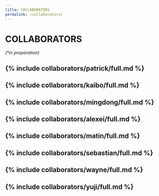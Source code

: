 ```yaml
---
title: COLLABORATORS
permalink: /collaborators/
---
```


# COLLABORATORS

*(\*in preparation)*

## {% include collaborators/patrick/full.md %}

## {% include collaborators/kaibo/full.md %}

## {% include collaborators/mingdong/full.md %}

## {% include collaborators/alexei/full.md %}

<!-- ## {% include collaborators/ben/full.md %} -->

## {% include collaborators/matin/full.md %}

## {% include collaborators/sebastian/full.md %}

## {% include collaborators/wayne/full.md %}

## {% include collaborators/yuji/full.md %}

